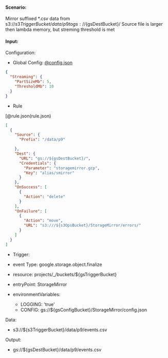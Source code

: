 #### Scenario:

Mirror suffixed *.csv data from s3://${s3TriggerBucket}/data/p9 to gs://${gsDestBucket}/
Source file is larger then lambda memory, but streming threshold is met

#### Input:

Configuration:

* Global Config: [@config,json](../../../config/s3.json)
```json
{
  "Streaming": {
    "PartSizeMb": 5,
    "ThresholdMb": 10
  }
}
```


* Rule

[@rule.json(rule.json)
```json
[
  {
    "Source": {
      "Prefix": "/data/p9"

    },
    "Dest": {
      "URL": "gs://${gsDestBucket}/",
      "Credentials": {
        "Parameter": "storagemirror.gcp",
        "Key": "alias/smirror"
      }
    },
    "OnSuccess": [
      {
        "Action": "delete"
      }
    ],
    "OnFailure": [
      {
        "Action": "move",
        "URL": "s3:///${s3OpsBucket}/StorageMirror/errors/"
      }
    ]
  }
]
```

* Trigger:

* event Type: google.storage.object.finalize
* resource: projects/_/buckets/${gsTriggerBucket}
* entryPoint: StorageMirror
* environmentVariables:
  - LOGGING: 'true'
  - CONFIG: gs://${gsConfigBucket}/StorageMirror/config.json
 


Data:
- s3://${s3TriggerBucket}/data/p9/events.csv


Output:
- gs://${gsDestBucket}/data/p9/events.csv